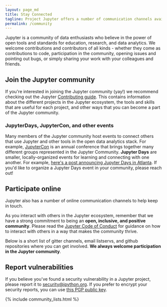 ```yaml
---
layout: page_md
title: Stay Connected
tagline: Project Jupyter offers a number of communication channels available to individuals interested in using and contributing to the project.
permalink: /community
---
```


Jupyter is a community of data enthusiasts who believe in the power of open
tools and standards for education, research, and data analytics. We welcome
contributions and contributors of all kinds - whether they come as contributions
to code, participation in the community, opening issues and pointing out bugs,
or simply sharing your work with your colleagues and friends.

## Join the Jupyter community

If you're interested in joining the Jupyter community (yay!) we recommend
checking out the Jupyter [Contributing
guide](https://jupyter.readthedocs.io/en/latest/contributor/content-contributor.html).
This contains information about the different projects in the Jupyter ecosystem,
the tools and skills that are useful for each project, and other ways that you
can become a part of the Jupyter community.

### JupyterDays, JupyterCon, and other events

Many members of the Jupyter community host events to connect others that use
Jupyter and other tools in the open data analytics stack. For example,
[JupyterCon](https://conferences.oreilly.com/jupyter/jup-ny) is an annual conference that brings together many
different groups represented in the Jupyter Community. **Jupyter Days**
are smaller, locally-organized events for learning and connecting with one
another. For example, [here's a post announcing Jupyter Days in Atlanta](https://blog.jupyter.org/announcing-jupyter-day-atlanta-spring-2018-d68ebee2c6cb).
If you'd like to organize a Jupyter Days event in your community, please
reach out!

## Participate online

Jupyter also has a number of online communication channels to help keep in touch.

As you interact with others in the Jupyter ecosystem, remember that we have a strong
commitment to being an **open, inclusive, and positive community**. Please read the
[Jupyter Code of Conduct](https://github.com/jupyter/governance/blob/master/conduct/code_of_conduct.md) for guidance on how to interact with others in
a way that makes the community thrive.

Below is a short list of gitter channels, email listservs, and github repositories
where you can get involved. **We always welcome participation in the Jupyter community**.

## Report vulnerabilities

If you believe you've found a security vulnerability in a Jupyter project,
please report it to [security@ipython.org](mailto:security@ipython.org).
If you prefer to encrypt your security reports,
you can use [this PGP public key](assets/ipython_security.asc).

{% include community_lists.html %}
